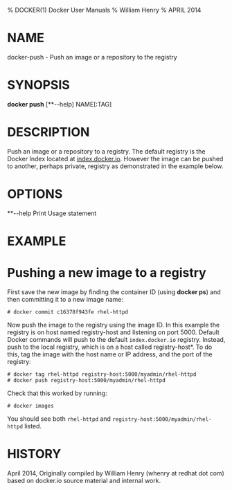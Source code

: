 % DOCKER(1) Docker User Manuals
% William Henry
% APRIL 2014
# NAME
docker-push - Push an image or a repository to the registry

# SYNOPSIS
**docker push** [**--help] NAME[:TAG]

# DESCRIPTION
Push an image or a repository to a registry. The default registry is the Docker 
Index located at [index.docker.io](https://index.docker.io/v1/). However the 
image can be pushed to another, perhaps private, registry as demonstrated in 
the example below.

# OPTIONS

**--help  Print Usage statement

# EXAMPLE

# Pushing a new image to a registry

First save the new image by finding the container ID (using **docker ps**)
and then committing it to a new image name:

    # docker commit c16378f943fe rhel-httpd

Now push the image to the registry using the image ID. In this example
the registry is on host named registry-host and listening on port 5000.
Default Docker commands will push to the default `index.docker.io`
registry. Instead, push to the local registry, which is on a host called
registry-host*. To do this, tag the image with the host name or IP
address, and the port of the registry:

    # docker tag rhel-httpd registry-host:5000/myadmin/rhel-httpd
    # docker push registry-host:5000/myadmin/rhel-httpd

Check that this worked by running:

    # docker images

You should see both `rhel-httpd` and `registry-host:5000/myadmin/rhel-httpd`
listed.

# HISTORY
April 2014, Originally compiled by William Henry (whenry at redhat dot com)
based on docker.io source material and internal work.

